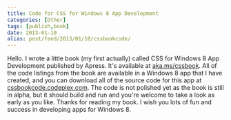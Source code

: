 ```yaml
---
title: Code for CSS for Windows 8 App Development
categories: [Other]
tags: [publish,book]
date: 2013-01-10
alias: post/feed/2013/01/10/cssbookcode/
---
```


Hello. I wrote a little book (my first actually) called CSS for Windows 8 App Development published by Apress. It&#39;s available at [aka.ms/cssbook](http://aka.ms/cssbook). All of the code listings from the book are available in a Windows 8 app that I have created, and you can download all of the source code for this app at [cssbookcode.codeplex.com](http://cssbookcode.codeplex.com). The code is not polished yet as the book is still in alpha, but it should build and run and you&#39;re welcome to take a look as early as you like. Thanks for reading my book. I wish you lots of fun and success in developing apps for Windows 8.